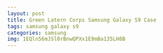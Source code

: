 ```yaml
---
layout: post
title: Green Latern Corps Samsung Galaxy S9 Case
tags: samsung galaxy s9
categories: samsung
img: 1EQln56mJSl0rBnwQPXx1E9mBa135LH8B
---
```

